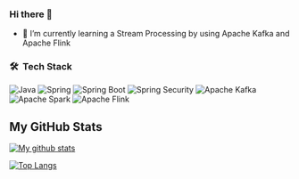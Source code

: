 ### Hi there 👋

- 🌱 I’m currently learning a Stream Processing by using Apache Kafka and Apache Flink

### 🛠 &nbsp;Tech Stack

![Java](https://img.shields.io/badge/Java-%23ED8B00.svg?style=for-the-badge&logo=java&logoColor=white)
![Spring](https://img.shields.io/badge/Spring-%236DB33F.svg?style=for-the-badge&logo=spring&logoColor=white)
![Spring Boot](https://img.shields.io/badge/Spring%20Boot-%236DB33F.svg?style=for-the-badge&logo=springboot&logoColor=white)
![Spring Security](https://img.shields.io/badge/Spring%20Security-%236DB33F.svg?style=for-the-badge&logo=springsecurity&logoColor=white)
![Apache Kafka](https://img.shields.io/badge/Apache%20Kafka-black.svg?style=for-the-badge&logo=apachekafka&logoColor=white)
![Apache Spark](https://img.shields.io/badge/Apache%20Spark-d4651c.svg?style=for-the-badge&logo=apachespark&logoColor=white)
![Apache Flink](https://img.shields.io/badge/Apache%20Flink-black.svg?style=for-the-badge&logo=apacheflink&logoColor=white)

## My GitHub Stats

<a href="https://github.com/AndrewKuzmin">
 <img align="center" src="https://github-readme-stats.vercel.app/api?username=AndrewKuzmin&show_icons=true&theme=light&line_height=27&include_all_commits=false&count_private=true&hide=issues,prs,contribs" alt="My github stats"/>
</a>

[![Top Langs](https://github-readme-stats.vercel.app/api/top-langs/?username=AndrewKuzmin&hide=javascript)](https://github.com/AndrewKuzmin/github-readme-stats)

<!--
**AndrewKuzmin/AndrewKuzmin** is a ✨ _special_ ✨ repository because its `README.md` (this file) appears on your GitHub profile.

Here are some ideas to get you started:

- 🔭 I’m currently working on ...
- 🌱 I’m currently learning ...
- 👯 I’m looking to collaborate on ...
- 🤔 I’m looking for help with ...
- 💬 Ask me about ...
- 📫 How to reach me: ...
- 😄 Pronouns: ...
- ⚡ Fun fact: ...
-->
